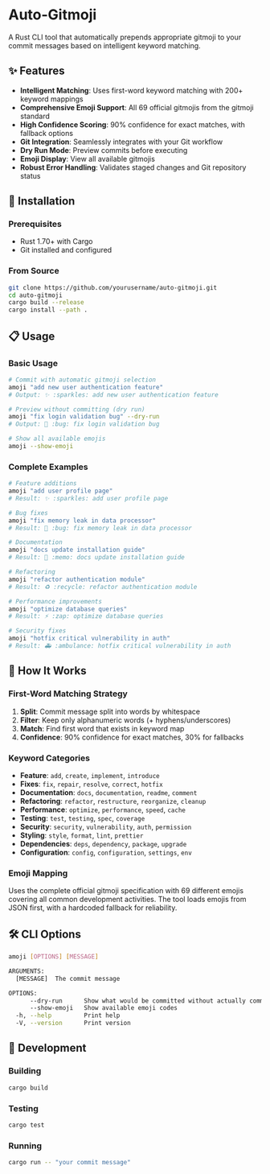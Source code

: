 # Auto-Gitmoji 

A Rust CLI tool that automatically prepends appropriate gitmoji to your commit messages based on intelligent keyword matching.

## ✨ Features

- **Intelligent Matching**: Uses first-word keyword matching with 200+ keyword mappings
- **Comprehensive Emoji Support**: All 69 official gitmojis from the gitmoji standard
- **High Confidence Scoring**: 90% confidence for exact matches, with fallback options
- **Git Integration**: Seamlessly integrates with your Git workflow
- **Dry Run Mode**: Preview commits before executing
- **Emoji Display**: View all available gitmojis
- **Robust Error Handling**: Validates staged changes and Git repository status

## 🚀 Installation

### Prerequisites

- Rust 1.70+ with Cargo
- Git installed and configured

### From Source

```bash
git clone https://github.com/yourusername/auto-gitmoji.git
cd auto-gitmoji
cargo build --release
cargo install --path .
```

## 📋 Usage

### Basic Usage

```bash
# Commit with automatic gitmoji selection
amoji "add new user authentication feature"
# Output: ✨ :sparkles: add new user authentication feature

# Preview without committing (dry run)
amoji "fix login validation bug" --dry-run
# Output: 🐛 :bug: fix login validation bug

# Show all available emojis
amoji --show-emoji
```

### Complete Examples

```bash
# Feature additions
amoji "add user profile page"
# Result: ✨ :sparkles: add user profile page

# Bug fixes  
amoji "fix memory leak in data processor"
# Result: 🐛 :bug: fix memory leak in data processor

# Documentation
amoji "docs update installation guide"
# Result: 📝 :memo: docs update installation guide

# Refactoring
amoji "refactor authentication module"
# Result: ♻️ :recycle: refactor authentication module

# Performance improvements
amoji "optimize database queries"
# Result: ⚡ :zap: optimize database queries

# Security fixes
amoji "hotfix critical vulnerability in auth"
# Result: 🚑️ :ambulance: hotfix critical vulnerability in auth
```

## 🎯 How It Works

### First-Word Matching Strategy

1. **Split**: Commit message split into words by whitespace
2. **Filter**: Keep only alphanumeric words (+ hyphens/underscores)
3. **Match**: Find first word that exists in keyword map
4. **Confidence**: 90% confidence for exact matches, 30% for fallbacks

### Keyword Categories

- **Feature**: `add`, `create`, `implement`, `introduce`
- **Fixes**: `fix`, `repair`, `resolve`, `correct`, `hotfix`
- **Documentation**: `docs`, `documentation`, `readme`, `comment`
- **Refactoring**: `refactor`, `restructure`, `reorganize`, `cleanup`
- **Performance**: `optimize`, `performance`, `speed`, `cache`
- **Testing**: `test`, `testing`, `spec`, `coverage`
- **Security**: `security`, `vulnerability`, `auth`, `permission`
- **Styling**: `style`, `format`, `lint`, `prettier`
- **Dependencies**: `deps`, `dependency`, `package`, `upgrade`
- **Configuration**: `config`, `configuration`, `settings`, `env`

### Emoji Mapping

Uses the complete official gitmoji specification with 69 different emojis covering all common development activities. The tool loads emojis from JSON first, with a hardcoded fallback for reliability.

## 🛠️ CLI Options

```bash
amoji [OPTIONS] [MESSAGE]

ARGUMENTS:
  [MESSAGE]  The commit message

OPTIONS:
      --dry-run      Show what would be committed without actually committing
      --show-emoji   Show available emoji codes
  -h, --help         Print help
  -V, --version      Print version
```

## 🔧 Development

### Building

```bash
cargo build
```

### Testing

```bash
cargo test
```

### Running

```bash
cargo run -- "your commit message"
```

#